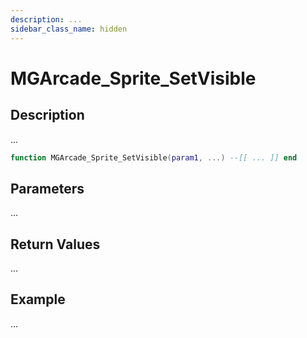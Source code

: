 ```yaml
---
description: ...
sidebar_class_name: hidden
---
```


# MGArcade_Sprite_SetVisible

## Description

...

```lua
function MGArcade_Sprite_SetVisible(param1, ...) --[[ ... ]] end
```

## Parameters

...

## Return Values

...

## Example

...

